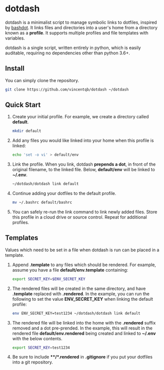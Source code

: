 # dotdash

dotdash is a minimalist script to manage symbolic links to dotfiles, inspired by [bashdot](https://github.com/bashdot/bashdot). It links files and directories into a user's home from a directory known as a **profile**. It supports multiple profiles and file templates with variables.

dotdash is a single script, written entirely in python, which is easily auditable, requiring no dependencies other than python 3.6+.

## Install

You can simply clone the repository.

```sh
git clone https://github.com/vincentqb/dotdash ~/dotdash
```

## Quick Start

1. Create your initial profile. For example, we create a directory called **default**.

    ```sh
    mkdir default
    ```

1. Add any files you would like linked into your home when this profile is linked:

    ```sh
    echo 'set -o vi' > default/env
    ```

1. Link the profile. When you link, dotdash **prepends a dot**, in front of the original filename, to the linked file. Below, **default/env** will be linked to **~/.env**.

    ```sh
    ~/dotdash/dotdash link default
    ```

1. Continue adding your dotfiles to the default profile.

   ```sh
   mv ~/.bashrc default/bashrc
   ```

1. You can safely re-run the link command to link newly added files. Store this profile in a cloud drive or source control. Repeat for additional profiles.

## Templates

Values which need to be set in a file when dotdash is run can be placed in a template.

1. Append **.template** to any files which should be rendered. For example, assume you have a file **default/env.template** containing:

    ```sh
    export SECRET_KEY=$ENV_SECRET_KEY
    ```

1. The rendered files will be created in the same directory, and have **.template** replaced with **.rendered**. In the example, you can run the following to set the value **ENV_SECRET_KEY** when linking the default profile:

    ```sh
    env ENV_SECRET_KEY=test1234 ~/dotdash/dotdash link default
    ```

1. The rendered file will be linked into the home with the **.rendered** suffix removed and a dot pre-prended. In the example, this will result in the rendered file **default/env.rendered** being created and linked to **~/.env** with the below contents.

    ```sh
    export SECRET_KEY=test1234
    ```

1. Be sure to include **\*\*/\*.rendered** in **.gitignore** if you put your dotfiles into a git repository.
